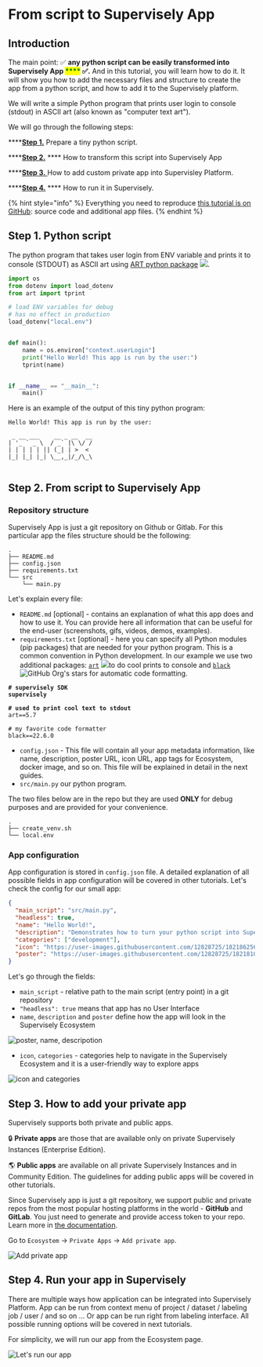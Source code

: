 # From script to Supervisely App

## Introduction

The main point: ✅ **any python script can be easily transformed into Supervisely App **<mark style="color:green;">****</mark> ✅**.** And in this tutorial, you will learn how to do it.  It will show you how to add the necessary files and structure to create the app from a python script, and how to add it to the Supervisely platform.

We will write a simple Python program that prints user login to console (stdout) in ASCII art (also known as "computer text art").

We will go through the following steps:

****[**Step 1.**](from-script-to-supervisely-app.md#step-1.-python-script) Prepare a tiny python script.

****[**Step 2.**](from-script-to-supervisely-app.md#step-2.-from-script-to-supervisely-app) **** How to transform this script into Supervisely App

****[**Step 3.** ](from-script-to-supervisely-app.md#step-3.-how-to-add-your-private-app)How to add custom private app into Supervisley Platform.

****[**Step 4.**](from-script-to-supervisely-app.md#step-4.-run-your-app-in-supervisely) **** How to run it in Supervisely.

{% hint style="info" %}
Everything you need to reproduce [this tutorial is on GitHub](https://github.com/supervisely-ecosystem/hello-world-app): source code and additional app files.
{% endhint %}

## Step 1. Python script

The python program that takes user login from ENV variable and prints it to console (STDOUT) as ASCII art using [ART python package](https://github.com/sepandhaghighi/art)  [![](https://img.shields.io/github/stars/sepandhaghighi/art.svg?style=social\&label=Stars)](https://github.com/sepandhaghighi/art).

```python
import os
from dotenv import load_dotenv
from art import tprint

# load ENV variables for debug
# has no effect in production
load_dotenv("local.env")


def main():
    name = os.environ["context.userLogin"]
    print("Hello World! This app is run by the user:")
    tprint(name)


if __name__ == "__main__":
    main()
```

Here is an example of the output of this tiny python program:

```
Hello World! This app is run by the user:
                        
 _ __ ___    __ _ __  __
| '_ ` _ \  / _` |\ \/ /
| | | | | || (_| | >  < 
|_| |_| |_| \__,_|/_/\_\
                        
```

## Step 2. From script to Supervisely App

### Repository structure

Supervisely App is just a git repository on Github or Gitlab. For this particular app the files structure  should be the following:

```
.
├── README.md
├── config.json
├── requirements.txt
└── src
    └── main.py
```

Let's explain every file:

* `README.md` \[optional] - contains an explanation of what this app does and how to use it. You can provide here all information that can be useful for the end-user (screenshots, gifs, videos, demos, examples).
* `requirements.txt`  \[optional] - here you can specify all Python modules (pip packages) that are needed for your python program. This is a common convention in Python development. In our example we use two additional packages: [`art`](https://pypi.org/project/art/) [![](https://camo.githubusercontent.com/d367bde73fa3ec8a38cc54d187094f0a6d2c24f81ec5bba70cd88dc4d6047467/68747470733a2f2f696d672e736869656c64732e696f2f6769746875622f73746172732f736570616e6468616768696768692f6172742e7376673f7374796c653d736f6369616c266c6162656c3d5374617273)](https://github.com/sepandhaghighi/art)to do cool prints to console and [`black`](https://pypi.org/project/black/) ![GitHub Org's stars](https://img.shields.io/github/stars/psf/black?style=social) for automatic code formatting.

<pre><code><strong># supervisely SDK
</strong><strong>supervisely
</strong><strong>
</strong><strong># used to print cool text to stdout
</strong>art==5.7 

# my favorite code formatter
black==22.6.0 </code></pre>

* `config.json` - This file will contain all your app metadata information, like name, description, poster URL, icon URL, app tags for Ecosystem, docker image, and so on. This file will be explained in detail in the next guides.
* `src/main.py` our python program.&#x20;

The two files below are in the repo but they are used **ONLY** for debug purposes and are provided for your convenience.

```
.
├── create_venv.sh
└── local.env
```

### App configuration

App configuration is stored in `config.json` file. A detailed explanation of all possible fields in app configuration will be covered in other tutorials. Let's check the config for our small app: &#x20;

```json
{
  "main_script": "src/main.py",
  "headless": true,
  "name": "Hello World!",
  "description": "Demonstrates how to turn your python script into Supervisely App",
  "categories": ["development"],
  "icon": "https://user-images.githubusercontent.com/12828725/182186256-5ee663ad-25c7-4a62-9af1-fbfdca715b57.png",
  "poster": "https://user-images.githubusercontent.com/12828725/182181033-d0d1a690-8388-472e-8862-e0cacbd4f082.png"
}
```

Let's go through the fields:

* `main_script` - relative path to the main script (entry point) in a git repository
* `"headless": true` means that app has no User Interface
* `name`, `description` and `poster` define how the app will look in the Supervisely Ecosystem

![poster, name, descripotion](https://user-images.githubusercontent.com/12828725/182863249-0b4d672f-f50d-4bbb-b769-ec1016539ccd.png)

* `icon`, `categories` - categories help to navigate in the Supervisely Ecosystem and it is a user-friendly way to explore apps

![icon and categories](https://user-images.githubusercontent.com/12828725/182864521-319fb450-d025-4e1c-806e-ebc0dd19260f.png)

## Step 3. How to add your private app

Supervisely supports both private and public apps.&#x20;

🔒 **Private apps** are those that are available only on private Supervisely Instances (Enterprise Edition).

🌎 **Public apps** are available on all private Supervisely Instances and in Community Edition. The guidelines for adding public apps will be covered in other tutorials.&#x20;

Since Supervisely app is just a git repository, we support public and private repos from the most popular hosting platforms in the world - **GitHub** and **GitLab**. You just need to generate and provide  access token to your repo. Learn more in [the documentation](https://docs.supervise.ly/enterprise-edition/advanced-tuning/private-apps).

Go to `Ecosystem` -> `Private Apps` -> `Add private app`.&#x20;

![Add private app](https://user-images.githubusercontent.com/12828725/182870411-6632dde4-93ed-481c-a8c2-79718b0f5a7d.gif)

## Step 4. Run your app in Supervisely

There are multiple ways how application can be integrated into Supervisely Platform. App can be run from context menu of project / dataset / labeling job / user / and so on ... Or app can be run right from labeling interface. All possible running options will be covered in next tutorials.&#x20;

For simplicity, we will run our app from the Ecosystem page.&#x20;

![Let's run our app](https://user-images.githubusercontent.com/12828725/182894602-5ec6a5c6-e954-429b-9fc1-877d662a21ec.gif)





